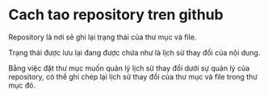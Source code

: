 # Cach tao repository tren github

Repository là nơi sẽ ghi lại trạng thái của thư mục và file. 

Trạng thái được lưu lại đang được chứa như là lịch sử thay đổi của nội dung. 

Bằng việc đặt thư mục muốn quản lý lịch sử thay đổi dưới sự quản lý của repository, có thể ghi chép lại lịch sử thay đổi của thư mục và file trong thư mục đó.
